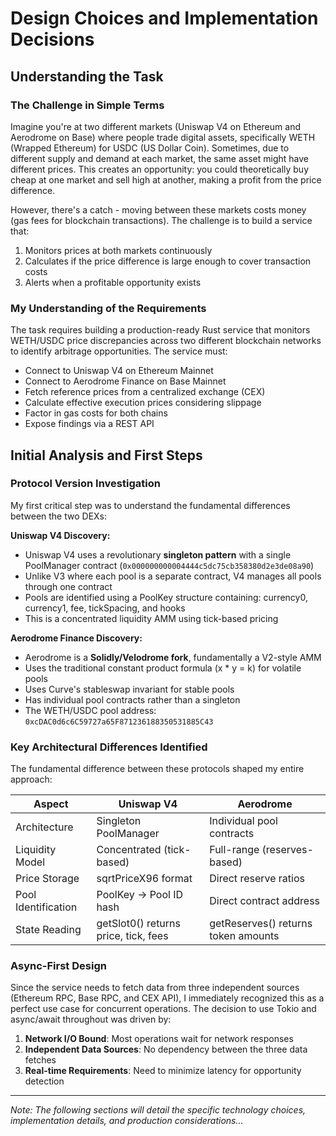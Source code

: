 # Design Choices and Implementation Decisions

## Understanding the Task

### The Challenge in Simple Terms

Imagine you're at two different markets (Uniswap V4 on Ethereum and Aerodrome on Base) where people trade digital assets, specifically WETH (Wrapped Ethereum) for USDC (US Dollar Coin). Sometimes, due to different supply and demand at each market, the same asset might have different prices. This creates an opportunity: you could theoretically buy cheap at one market and sell high at another, making a profit from the price difference.

However, there's a catch - moving between these markets costs money (gas fees for blockchain transactions). The challenge is to build a service that:
1. Monitors prices at both markets continuously
2. Calculates if the price difference is large enough to cover transaction costs
3. Alerts when a profitable opportunity exists

### My Understanding of the Requirements

The task requires building a production-ready Rust service that monitors WETH/USDC price discrepancies across two different blockchain networks to identify arbitrage opportunities. The service must:

- Connect to Uniswap V4 on Ethereum Mainnet
- Connect to Aerodrome Finance on Base Mainnet  
- Fetch reference prices from a centralized exchange (CEX)
- Calculate effective execution prices considering slippage
- Factor in gas costs for both chains
- Expose findings via a REST API

## Initial Analysis and First Steps

### Protocol Version Investigation

My first critical step was to understand the fundamental differences between the two DEXs:

**Uniswap V4 Discovery:**
- Uniswap V4 uses a revolutionary **singleton pattern** with a single PoolManager contract (`0x000000000004444c5dc75cb358380d2e3de08a90`)
- Unlike V3 where each pool is a separate contract, V4 manages all pools through one contract
- Pools are identified using a PoolKey structure containing: currency0, currency1, fee, tickSpacing, and hooks
- This is a concentrated liquidity AMM using tick-based pricing

**Aerodrome Finance Discovery:**
- Aerodrome is a **Solidly/Velodrome fork**, fundamentally a V2-style AMM
- Uses the traditional constant product formula (x * y = k) for volatile pools
- Uses Curve's stableswap invariant for stable pools
- Has individual pool contracts rather than a singleton
- The WETH/USDC pool address: `0xcDAC0d6c6C59727a65F871236188350531885C43`

### Key Architectural Differences Identified

The fundamental difference between these protocols shaped my entire approach:

| Aspect | Uniswap V4 | Aerodrome |
|--------|------------|-----------|
| Architecture | Singleton PoolManager | Individual pool contracts |
| Liquidity Model | Concentrated (tick-based) | Full-range (reserves-based) |
| Price Storage | sqrtPriceX96 format | Direct reserve ratios |
| Pool Identification | PoolKey → Pool ID hash | Direct contract address |
| State Reading | getSlot0() returns price, tick, fees | getReserves() returns token amounts |

### Async-First Design

Since the service needs to fetch data from three independent sources (Ethereum RPC, Base RPC, and CEX API), I immediately recognized this as a perfect use case for concurrent operations. The decision to use Tokio and async/await throughout was driven by:

1. **Network I/O Bound**: Most operations wait for network responses
2. **Independent Data Sources**: No dependency between the three data fetches
3. **Real-time Requirements**: Need to minimize latency for opportunity detection

---

*Note: The following sections will detail the specific technology choices, implementation details, and production considerations...*